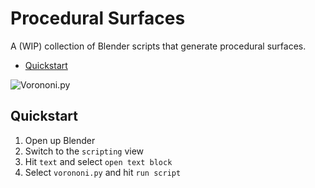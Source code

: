 # Procedural Surfaces
A (WIP) collection of Blender scripts that generate procedural surfaces.
- [Quickstart](#quickstart)

![Vorononi.py](https://github.com/juniorxsound/ProceduralSurfaces/blob/master/docs/vorononi.gif)

## Quickstart
1. Open up Blender
1. Switch to the ```scripting``` view
1. Hit ```text``` and select ```open text block```
1. Select ```vorononi.py``` and hit ```run script```

